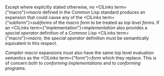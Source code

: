  



Except where explicitly stated otherwise, no <ClLinks  term={"macro"}><i>macro</i></ClLinks> defined in the Common Lisp standard produces an expansion that could cause any of the <ClLinks  term={"subform"}><i>subforms</i></ClLinks> of the *macro form* to be treated as *top level forms*. If an <ClLinks  term={"implementation"}><i>implementation</i></ClLinks> also provides a *special operator* definition of a Common Lisp <ClLinks  term={"macro"}><i>macro</i></ClLinks>, the *special operator* definition must be semantically equivalent in this respect. 



*Compiler macro* expansions must also have the same top level evaluation semantics as the <ClLinks  term={"form"}><i>form</i></ClLinks> which they replace. This is of concern both to *conforming implementations* and to *conforming programs*. 



